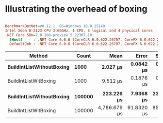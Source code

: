 # Illustrating the overhead of boxing

``` ini

BenchmarkDotNet=v0.12.1, OS=Windows 10.0.25140
Intel Xeon W-2123 CPU 3.60GHz, 1 CPU, 8 logical and 4 physical cores
.NET Core SDK=7.0.100-preview.5.22307.18
  [Host]     : .NET Core 6.0.6 (CoreCLR 6.0.622.26707, CoreFX 6.0.622.26707), X64 RyuJIT
  DefaultJob : .NET Core 6.0.6 (CoreCLR 6.0.622.26707, CoreFX 6.0.622.26707), X64 RyuJIT


```
|                    Method |  Count |         Mean |      Error |     StdDev | Ratio | RatioSD |    Gen 0 |    Gen 1 |    Gen 2 |  Allocated |
|-------------------------- |------- |-------------:|-----------:|-----------:|------:|--------:|---------:|---------:|---------:|-----------:|
| **BuildIntListWithoutBoxing** |   **1000** |     **2.027 μs** |  **0.0842 μs** |  **0.2442 μs** |  **1.00** |    **0.00** |   **0.9384** |        **-** |        **-** |    **3.96 KB** |
|     BuildIntListWitBoxing |   1000 |     9.512 μs |  0.1876 μs |  0.3335 μs |  4.72 |    0.53 |   7.4158 |   0.0153 |        - |    31.3 KB |
|                           |        |              |            |            |       |         |          |          |          |            |
| **BuildIntListWithoutBoxing** | **100000** |   **223.226 μs** |  **7.9368 μs** | **23.4018 μs** |  **1.00** |    **0.00** | **124.7559** | **124.7559** | **124.7559** |  **390.72 KB** |
|     BuildIntListWitBoxing | 100000 | 4,786.679 μs | 91.8320 μs | 85.8997 μs | 24.99 |    1.88 | 492.1875 | 242.1875 | 242.1875 | 3125.14 KB |
